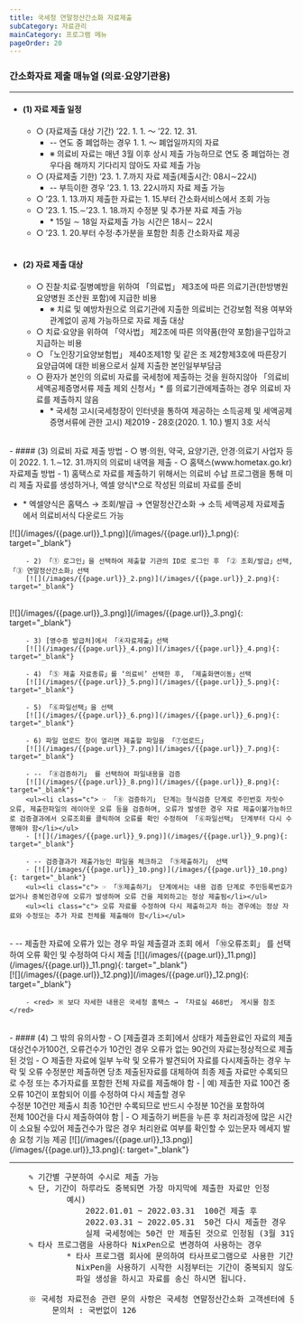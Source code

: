 ```yaml
---
title: 국세청 연말정산간소화 자료제출
subCategory: 자료관리
mainCategory: 프로그램 메뉴
pageOrder: 20
---
```

<link rel="stylesheet" href="{{ site.baseurl }}/css/plain.css">

<!--<a href="/files/{{page.url}}/1.pdf" download="1.간소화자료 제출 매뉴얼-의료,요양기관용.pdf"><blue>1.간소화자료 제출 매뉴얼-의료,요양기관용.pdf</blue></a>-->

### 간소화자료 제출 매뉴얼 (의료·요양기관용)   
___
- #### (1) 자료 제출 일정
    - ○ (자료제출 대상 기간) ’22. 1. 1. ～ ’22. 12. 31.
        - -- 연도 중 폐업하는 경우 1. 1. ～ 폐업일까지의 자료
        <ul><li class="c"> ※ 의료비 자료는 매년 3월 이후 상시 제출 가능하므로 연도 중 폐업하는 경우다음 해까지 기다리지 않아도 자료 제출 가능</li></ul>
    - ○ (자료제출 기한) ’23. 1. 7.까지 자료 제출(제출시간: 08시∼22시)
        - -- 부득이한 경우 ’23. 1. 13. 22시까지 자료 제출 가능
    - ○ ’23. 1. 13.까지 제출한 자료는 1. 15.부터 간소화서비스에서 조회 가능
    - ○ ’23. 1. 15.∼’23. 1. 18.까지 수정분 및 추가분 자료 제출 가능
        <ul><li class="c"> * 15일 ∼ 18일 자료제출 가능 시간은 18시∼ 22시</li></ul>
    - ○ ’23. 1. 20.부터 수정·추가분을 포함한 최종 간소화자료 제공
<br/><br/>
- #### (2) 자료 제출 대상
    - ○ 진찰·치료·질병예방을 위하여 「의료법」 제3조에 따른 의료기관(한방병원 요양병원 조산원 포함)에 지급한 비용
        <ul><li class="c"> ※ 치료 및 예방차원으로 의료기관에 지출한 의료비는 건강보험 적용 여부와 관계없이 공제 가능하므로 자료 제출 대상</li></ul>
    - ○ 치료·요양을 위하여 「약사법」 제2조에 따른 의약품(한약 포함)을구입하고 지급하는 비용
    - ○ 「노인장기요양보험법」 제40조제1항 및 같은 조 제2항제3호에 따른장기요양급여에 대한 비용으로서 실제 지출한 본인일부부담금
    - ○ 환자가 본인의 의료비 자료를 국세청에 제출하는 것을 원하지않아 「의료비 세액공제증명서류 제출 제외 신청서」\* 를 의료기관에제출하는 경우 의료비 자료를 제출하지 않음
        <ul><li class="c"> * 국세청 고시(국세청장이 인터넷을 통하여 제공하는 소득공제 및 세액공제증명서류에 관한 고시) 제2019 - 28호(2020. 1. 10.) 별지 3호 서식</li></ul>
<br/>
- #### (3) 의료비 자료 제출 방법
    - ○ 병·의원, 약국, 요양기관, 안경·의료기 사업자 등이 2022. 1. 1.∼12. 31.까지의 의료비 내역을 제출
    - ○ 홈택스(www.hometax.go.kr) 자료제출 방법
        - 1) 홈택스로 자료를 제출하기 위해서는 의료비 수납 프로그램을 통해 미리 제출 자료를 생성하거나, 엑셀 양식\*으로 작성된 의료비 자료를 준비
            <ul><li class="c"> * 엑셀양식은 홈택스 → 조회/발급 → 연말정산간소화 → 소득 세액공제 자료제출 에서 의료비서식 다운로드 가능</li></ul>
        [![](/images/{{page.url}}_1.png)](/images/{{page.url}}_1.png){: target="_blank"}

        - 2) 「① 로그인」을 선택하여 제출할 기관의 ID로 로그인 후 「② 조회/발급」선택, 「③ 연말정산간소화」선택
        [![](/images/{{page.url}}_2.png)](/images/{{page.url}}_2.png){: target="_blank"}
<br/>
        [![](/images/{{page.url}}_3.png)](/images/{{page.url}}_3.png){: target="_blank"}

        - 3) [영수증 발급처]에서 「④자료제출」선택
        [![](/images/{{page.url}}_4.png)](/images/{{page.url}}_4.png){: target="_blank"}

        - 4) 「⑤ 제출 자료종류」를 ‘의료비’ 선택한 후, 「제출화면이동」선택
        [![](/images/{{page.url}}_5.png)](/images/{{page.url}}_5.png){: target="_blank"}

        - 5) 「⑥파일선택」을 선택
        [![](/images/{{page.url}}_6.png)](/images/{{page.url}}_6.png){: target="_blank"}

        - 6) 파일 업로드 창이 열리면 제출할 파일을 「⑦업로드」
        [![](/images/{{page.url}}_7.png)](/images/{{page.url}}_7.png){: target="_blank"}

        - -- 「⑧검증하기」 를 선택하여 파일내용을 검증
        [![](/images/{{page.url}}_8.png)](/images/{{page.url}}_8.png){: target="_blank"}
        <ul><li class="c"> ☞ 「⑧ 검증하기」 단계는 형식검증 단계로 주민번호 자릿수 오류, 제출한파일의 레이아웃 오류 등을 검증하며, 오류가 발생한 경우 자료 제출이불가능하므로 검증결과에서 오류조회를 클릭하여 오류를 확인 수정하여 「⑥파일선택」 단계부터 다시 수행해야 함</li></ul>
        - [![](/images/{{page.url}}_9.png)](/images/{{page.url}}_9.png){: target="_blank"}

        - -- 검증결과가 제출가능인 파일을 체크하고 「⑨제출하기」 선택
        - [![](/images/{{page.url}}_10.png)](/images/{{page.url}}_10.png){: target="_blank"}
        <ul><li class="c"> ☞ 「⑨제출하기」 단계에서는 내용 검증 단계로 주민등록번호가 없거나 중복인경우에 오류가 발생하며 오류 건을 제외하고는 정상 제출됨</li></ul>
        <ul><li class="c"> 오류 자료를 수정하여 다시 제출하고자 하는 경우에는 정상 자료와 수정또는 추가 자료 전체를 제출해야 함</li></ul>
<br/>
        - -- 제출한 자료에 오류가 있는 경우 파일 제출결과 조회 에서 「⑩오류조회」 를 선택하여 오류 확인 및 수정하여 다시 제출
        [![](/images/{{page.url}}_11.png)](/images/{{page.url}}_11.png){: target="_blank"}
<br/>
        [![](/images/{{page.url}}_12.png)](/images/{{page.url}}_12.png){: target="_blank"}

        - <red> ※ 보다 자세한 내용은 국세청 홈택스 → 「자료실 468번」 게시물 참조</red>
<br/>
- #### (4) 그 밖의 유의사항
    - ○ [제출결과 조회]에서 상태가 제출완료인 자료의 제출대상건수가100건, 오류건수가 10건인 경우 오류가 없는 90건의 자료는정상적으로 제출된 것임
    - ○ 제출한 자료에 일부 누락 및 오류가 발견되어 자료를 다시제출하는 경우 누락 및 오류 수정분만 제출하면 당초 제출된자료를 대체하여 최종 제출 자료만 수록되므로 수정 또는 추가자료를 포함한 전체 자료를 제출해야 함
    - | 예) 제출한 자료 100건 중 오류 10건이 포함되어 이를 수정하여 다시 제출할 경우<br/>수정분 10건만 제출시 최종 10건만 수록되므로 반드시 수정분 10건을 포함하여<br/>전체 100건을 다시 제출하여야 함 |
    - ○ 제출하기 버튼을 누른 후 처리과정에 많은 시간이 소요될 수있어 제출건수가 많은 경우 처리완료 여부를 확인할 수 있는문자 메세지 발송 요청 기능 제공
    [![](/images/{{page.url}}_13.png)](/images/{{page.url}}_13.png){: target="_blank"}

___
<pre>
    ✎ 기간별 구분하여 수시로 제출 가능
    ✎ <red>단, 기간이 하루라도 중복되면 가장 마지막에 제출한 자료만 인정</red>
    	    예시) 
                2022.01.01 ~ 2022.03.31  100건 제출 후
                2022.03.31 ~ 2022.05.31  50건 다시 제출한 경우
                실제 국세청에는 50건 만 제출된 것으로 인정됨<red> (3월 31일이 중복되었음)</red>
    ✎ 타사 프로그램을 사용하다 NixPen으로 변경하여 사용하는 경우
            * 타사 프로그램 회사에 문의하여 타사프로그램으로 사용한 기간별 자료를 제출 하시고
              NixPen을 사용하기 시작한 시점부터는 기간이 중복되지 않도록 기간을 설정하여 
              파일 생성을 하시고 자료를 송신 하시면 됩니다.

    <red>※ 국세청 자료전송 관련 문의 사항은 국세청 연말정산간소화 고객센터에 문의 바랍니다.</red>
         <blue>문의처 : 국번없이 126</blue>
</pre>